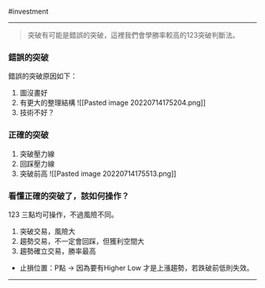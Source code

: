 #investment 

---

> 突破有可能是錯誤的突破，這裡我們會學勝率較高的123突破判斷法。 

### 錯誤的突破
錯誤的突破原因如下：
1. 圖沒畫好
2. 有更大的整理結構
	![[Pasted image 20220714175204.png]]	
3. 技術不好？

### 正確的突破
1. 突破壓力線
2. 回踩壓力線
3. 突破前高
![[Pasted image 20220714175513.png]]

### 看懂正確的突破了，該如何操作？
123 三點均可操作，不過風險不同。
1. 突破交易，風險大
2. 趨勢交易，不一定會回踩，但獲利空間大
3. 趨勢確立交易，勝率最高
- 止損位置：P點 
	-> 因為要有Higher Low 才是上漲趨勢，若跌破前低則失效。

---
